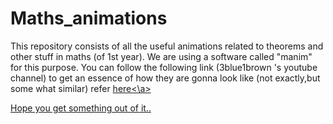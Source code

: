 # Maths_animations
This repository consists of all the useful animations related to theorems and other stuff in maths (of 1st year). We are using a software called "manim" for this purpose.
You can follow the following link (3blue1brown 's youtube channel) to get an essence of how they are gonna look like (not exactly,but some what similar) refer <a href="https://www.youtube.com/channel/UCYO_jab_esuFRV4b17AJtAw">here<\a>


Hope you get something out of it..
